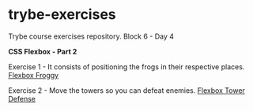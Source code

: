 # trybe-exercises
Trybe course exercises repository.
Block 6 - Day 4

**CSS Flexbox - Part 2**

Exercise 1 - It consists of positioning the frogs in their respective places.
[Flexbox Froggy](https://flexboxfroggy.com/)

Exercise 2 - Move the towers so you can defeat enemies.
[Flexbox Tower Defense](http://www.flexboxdefense.com/)